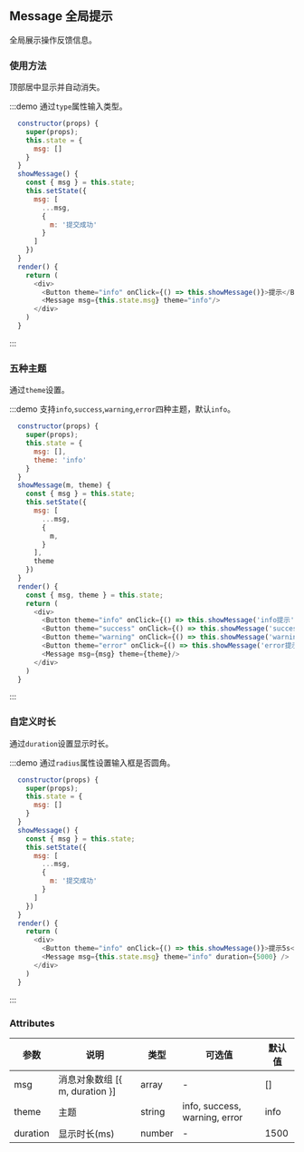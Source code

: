 ## Message 全局提示

全局展示操作反馈信息。

### 使用方法

顶部居中显示并自动消失。

:::demo 通过`type`属性输入类型。
```js
  constructor(props) {
    super(props);
    this.state = {
      msg: []
    }
  }
  showMessage() {
    const { msg } = this.state;
    this.setState({
      msg: [
        ...msg,
        {
          m: '提交成功'
        }
      ]
    })
  }
  render() {
    return (
      <div>
        <Button theme="info" onClick={() => this.showMessage()}>提示</Button>
        <Message msg={this.state.msg} theme="info"/>
      </div>
    )
  }
```
:::

### 五种主题

通过`theme`设置。

:::demo 支持`info`,`success`,`warning`,`error`四种主题，默认`info`。
```js
  constructor(props) {
    super(props);
    this.state = {
      msg: [],
      theme: 'info'
    }
  }
  showMessage(m, theme) {
    const { msg } = this.state;
    this.setState({
      msg: [
        ...msg,
        {
          m,
        }
      ],
      theme
    })
  }
  render() {
    const { msg, theme } = this.state;
    return (
      <div>
        <Button theme="info" onClick={() => this.showMessage('info提示', 'info')}>info提示</Button>
        <Button theme="success" onClick={() => this.showMessage('success提示', 'success')}>success提示</Button>
        <Button theme="warning" onClick={() => this.showMessage('warning提示', 'warning')}>warning提示</Button>
        <Button theme="error" onClick={() => this.showMessage('error提示', 'error')}>error提示</Button>
        <Message msg={msg} theme={theme}/>
      </div>
    )
  }
```
:::

### 自定义时长

通过`duration`设置显示时长。

:::demo 通过`radius`属性设置输入框是否圆角。
```js
  constructor(props) {
    super(props);
    this.state = {
      msg: []
    }
  }
  showMessage() {
    const { msg } = this.state;
    this.setState({
      msg: [
        ...msg,
        {
          m: '提交成功'
        }
      ]
    })
  }
  render() {
    return (
      <div>
        <Button theme="info" onClick={() => this.showMessage()}>提示5s</Button>
        <Message msg={this.state.msg} theme="info" duration={5000} />
      </div>
    )
  }
```
:::


### Attributes
| 参数      | 说明    | 类型      | 可选值       | 默认值   |
|---------- |-------- |---------- |-------------  |-------- |
| msg    | 消息对象数组 [{ m, duration }] | array  |      -        |    []    |
| theme     | 主题   | string  |   info, success, warning, error        |    info    |
| duration     | 显示时长(ms) | number  |   -     |    1500    |
